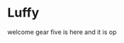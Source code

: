 # Luffy
welcome
gear five is here and it is op 
 
 
     
  
        
                           
                            
                                        
                                                           
                                   
                                    
                      
           
     
 
